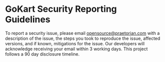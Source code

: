 # GoKart Security Reporting Guidelines

To report a security issue, please email opensource@praetorian.com with a description of the issue, the steps you took to reproduce the issue, affected versions, and if known, mitigations for the issue. Our developers will acknowledge receiving your email within 3 working days. This project follows a 90 day disclosure timeline.
